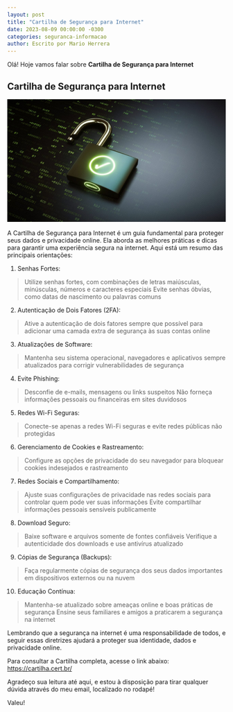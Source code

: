 ```yaml
---
layout: post
title: "Cartilha de Segurança para Internet"
date: 2023-08-09 00:00:00 -0300
categories: seguranca-informacao
author: Escrito por Mario Herrera
---
```


Olá! Hoje vamos falar sobre **Cartilha de Segurança para Internet**

## Cartilha de Segurança para Internet


![](https://github.com/mariopuebla17/blog/blob/main/_images/20230809/si.jpg?raw=true)

A Cartilha de Segurança para Internet é um guia fundamental para proteger seus dados e privacidade online. Ela aborda as melhores práticas e dicas para garantir uma experiência segura na internet. Aqui está um resumo das principais orientações:

1. Senhas Fortes:
> Utilize senhas fortes, com combinações de letras maiúsculas, minúsculas, números e caracteres especiais
> Evite senhas óbvias, como datas de nascimento ou palavras comuns

2. Autenticação de Dois Fatores (2FA):
> Ative a autenticação de dois fatores sempre que possível para adicionar uma camada extra de segurança às suas contas online

3. Atualizações de Software:
> Mantenha seu sistema operacional, navegadores e aplicativos sempre atualizados para corrigir vulnerabilidades de segurança

4. Evite Phishing:
> Desconfie de e-mails, mensagens ou links suspeitos
> Não forneça informações pessoais ou financeiras em sites duvidosos

5. Redes Wi-Fi Seguras:
> Conecte-se apenas a redes Wi-Fi seguras e evite redes públicas não protegidas

6. Gerenciamento de Cookies e Rastreamento:
> Configure as opções de privacidade do seu navegador para bloquear cookies indesejados e rastreamento

7. Redes Sociais e Compartilhamento:
> Ajuste suas configurações de privacidade nas redes sociais para controlar quem pode ver suas informações
> Evite compartilhar informações pessoais sensíveis publicamente

8. Download Seguro:
> Baixe software e arquivos somente de fontes confiáveis
> Verifique a autenticidade dos downloads e use antivírus atualizado

9. Cópias de Segurança (Backups):
> Faça regularmente cópias de segurança dos seus dados importantes em dispositivos externos ou na nuvem

10. Educação Contínua:
> Mantenha-se atualizado sobre ameaças online e boas práticas de segurança
> Ensine seus familiares e amigos a praticarem a segurança na internet


Lembrando que a segurança na internet é uma responsabilidade de todos, e seguir essas diretrizes ajudará a proteger sua identidade, dados e privacidade online.

Para consultar a Cartilha completa, acesse o link abaixo:
https://cartilha.cert.br/

Agradeço sua leitura até aqui, e estou à disposição para tirar qualquer dúvida através do meu email, localizado no rodapé!

Valeu!
